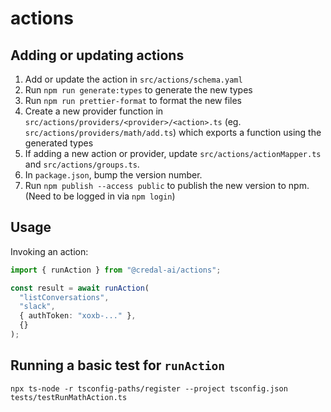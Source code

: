 # actions

## Adding or updating actions

1. Add or update the action in `src/actions/schema.yaml`
2. Run `npm run generate:types` to generate the new types
3. Run `npm run prettier-format` to format the new files
4. Create a new provider function in `src/actions/providers/<provider>/<action>.ts` (eg. `src/actions/providers/math/add.ts`) which exports a function using the generated types
5. If adding a new action or provider, update `src/actions/actionMapper.ts` and `src/actions/groups.ts`.
6. In `package.json`, bump the version number.
7. Run `npm publish --access public` to publish the new version to npm. (Need to be logged in via `npm login`)

## Usage

Invoking an action:

```ts
import { runAction } from "@credal-ai/actions";

const result = await runAction(
  "listConversations",
  "slack",
  { authToken: "xoxb-..." },
  {}
);
```

## Running a basic test for `runAction`

```
npx ts-node -r tsconfig-paths/register --project tsconfig.json tests/testRunMathAction.ts
```
